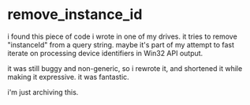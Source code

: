 # remove_instance_id

i found this piece of code i wrote in one of my drives. it tries to remove 
"instanceId" from a query string. maybe it's part of my attempt to fast iterate 
on processing device identifiers in Win32 API output. 

it was still buggy and non-generic, so i rewrote it, and shortened it while
making it expressive. it was fantastic. 

i'm just archiving this. 